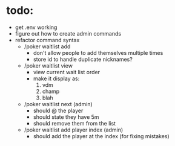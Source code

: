 # todo:

- get .env working
- figure out how to create admin commands
- refactor command syntax
  - /poker waitlist add
    - don't allow people to add themselves multiple times
    - store id to handle duplicate nicknames?
  - /poker waitlist view
    - view current wait list order
    - make it display as:
      1. vdm
      2. champ
      3. blah
  - /poker waitlist next (admin)
    - should @ the player
    - should state they have 5m
    - should remove them from the list
  - /poker waitlist add player index (admin)
    - should add the player at the index (for fixing mistakes)
